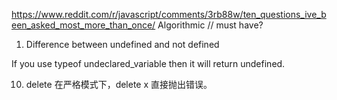 https://www.reddit.com/r/javascript/comments/3rb88w/ten_questions_ive_been_asked_most_more_than_once/
Algorithmic   // must have?

1.  Difference between undefined and not defined

If you use typeof undeclared_variable then it will return undefined.




10. delete 
在严格模式下，delete x 直接抛出错误。